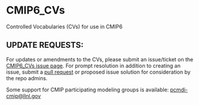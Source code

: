 # CMIP6_CVs
Controlled Vocabularies (CVs) for use in CMIP6

UPDATE REQUESTS:
----------------

For updates or amendments to the CVs, please submit an issue/ticket on the [CMIP6_CVs issue page](https://github.com/WCRP-CMIP/CMIP6_CVs/issues). For prompt resolution in addition to creating an issue, submit a [pull request](https://github.com/WCRP-CMIP/CMIP6_CVs/pulls) or proposed issue solution for consideration by the repo admins.

Some support for CMIP participating modeling groups is available: pcmdi-cmip@llnl.gov
